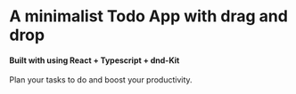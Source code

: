 **<h1>A minimalist Todo App with drag and drop</h1>**

<h4>Built with using React + Typescript + dnd-Kit</h4>

Plan your tasks to do and boost your productivity.
